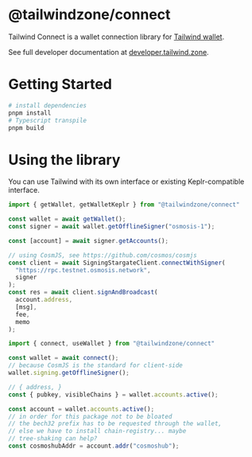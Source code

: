 
# @tailwindzone/connect
Tailwind Connect is a wallet connection library for 
[Tailwind wallet](https://tailwind.zone/). 

See full developer documentation at [developer.tailwind.zone](https://developer.tailwind.zone/introduction#integrate-in-under-5-minutes).


# Getting Started
```bash
# install dependencies
pnpm install
# Typescript transpile 
pnpm build
```

# Using the library
You can use Tailwind with its own interface or existing Keplr-compatible interface.

```typescript
import { getWallet, getWalletKeplr } from "@tailwindzone/connect"

const wallet = await getWallet();
const signer = await wallet.getOfflineSigner("osmosis-1");

const [account] = await signer.getAccounts();

// using CosmJS, see https://github.com/cosmos/cosmjs 
const client = await SigningStargateClient.connectWithSigner(
  "https://rpc.testnet.osmosis.network",
  signer
);
const res = await client.signAndBroadcast(
  account.address,
  [msg],
  fee,
  memo
);

```


```typescript
import { connect, useWallet } from "@tailwindzone/connect"

const wallet = await connect();
// because CosmJS is the standard for client-side   
wallet.signing.getOfflineSigner();

// { address, } 
const { pubkey, visibleChains } = wallet.accounts.active();

const account = wallet.accounts.active();
// in order for this package not to be bloated
// the bech32 prefix has to be requested through the wallet,
// else we have to install chain-registry... maybe 
// tree-shaking can help?
const cosmoshubAddr = account.addr("cosmoshub");
```
